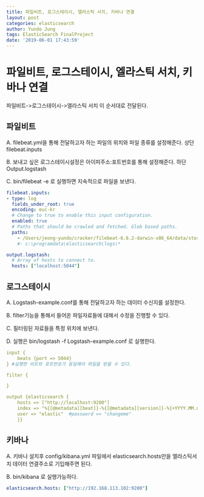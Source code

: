 ```yaml
---
title: 파일비트, 로그스테이시, 엘라스틱 서치, 키바나 연결
layout: post
categories: elasticsearch
author: Yundo Jung
tags: ElasticSearch FinalProject
date: '2019-06-01 17:43:59'
---
```


<h1>파일비트, 로그스테이시, 엘라스틱 서치, 키바나 연결</h1>

파일비트->로그스테이시->엘라스틱 서치 이 순서대로 전달된다.

<h2>파일비트</h2>

A.      filebeat.yml을 통해 전달하고자 하는 파일의 위치와 파일 종류를 설정해준다. 상단 filebeat.inputs

B.      보내고 싶은 로그스테이시설정은 아이피주소:포트번호를 통해 설정해준다. 하단 Output.logstash

C.      bin/filebeat -e 로 실행하면 지속적으로 파일을 보낸다.

```yaml
filebeat.inputs:
- type: log
  fields_under_root: true
  encoding: euc-kr
  # Change to true to enable this input configuration.
  enabled: true
  # Paths that should be crawled and fetched. Glob based paths.
  paths:
    - /Users/jeong-yundo/cracker/filebeat-6.6.2-darwin-x86_64/data/store_data/*.csv
    #- c:\programdata\elasticsearch\logs\*

output.logstash:
  # Array of hosts to connect to.
  hosts: ["localhost:5044"]
```



<h2>로그스테이시</h2>

A.      Logstash-example.conf를 통해 전달하고자 하는 데이터 수신지를 설정한다.

B.      filter기능을 통해서 들어온 파일자료들에 대해서 수정을 진행할 수 있다.

C.      필터링된 자료들을 특정 위치에 보낸다.

D.      실행은 bin/logstash -f Logstash-example.conf 로 실행한다.

```yaml
input {
	beats {port => 5044}
} #실행한 비트와 포트번호가 동일해야 파일을 받을 수 있다.

filter {

}

output {elasticsearch {
    hosts => ["http://localhost:9200"]
    index => "%{[@metadata][beat]}-%{[@metadata][version]}-%{+YYYY.MM.dd}"
    user => "elastic"  #password => "changeme"
    }}
```

<h2>키바나</h2>

A.      키바나 설치후 config/kibana.yml 파일에서 elasticsearch.hosts만을 엘라스틱서치 데이터 연결주소로 기입해주면 된다. 

B.      bin/kibana 로 실행가능하다.

```yaml
elasticsearch.hosts: ["http://192.168.113.102:9200"]
```